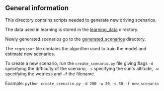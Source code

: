 ## General information

This directory contains scripts needed to generate new driving scenarios.

The data used in learning is stored in the [learning_data](../../data/scenario_generation_data/learning_data/) directory.

Newly generated scenarios go to the [generated_scenarios](../../data/scenario_generation_data/generated_scenarios/) directory.

The `regressor` file contains the algorithm used to train the model and estimate new scenarios.

To create a new scenario, run the `create_scenario.py` file giving flags `-d` specifying the difficulty of the scenario, `-s` specifying the sun's altitude, `-w` specifying the wetness and `-f` the filename.

Example: `python create_scenario.py -d 200 -w 20 -s 30 -f new_scenario`